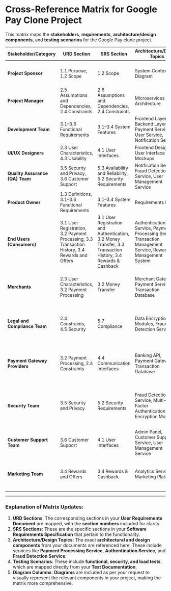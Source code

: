 # Cross-Reference Matrix for Google Pay Clone Project

This matrix maps the **stakeholders**, **requirements**, **architecture/design components**, and **testing scenarios** for the Google Pay clone project.

| **Stakeholder/Category**          | **URD Section**                                      | **SRS Section**                                           | **Architecture/Design Topics**                            | **Testing Scenarios**                                           | **Diagram**                    |
|-----------------------------------|-----------------------------------------------------|----------------------------------------------------------|------------------------------------------------------------|--------------------------------------------------------------|--------------------------------|
| **Project Sponsor**               | 1.1 Purpose, 1.2 Scope                              | 1.2 Scope                                                 | System Context Diagram                                      | -                                                            | ![System Context](./Diagrams/context.png) |
| **Project Manager**               | 2.5 Assumptions and Dependencies, 2.4 Constraints   | 2.6 Assumptions and Dependencies, 2.4 Constraints        | Microservices Architecture                                  | -                                                            | ![Container Diagram](./Diagrams/Container.png) |
| **Development Team**              | 3.1–3.6 Functional Requirements                     | 3.1–3.4 System Features                                  | Frontend Layer, Backend Layer, Payment Service, User Service, Notification Service | Integration Testing, Code Implementation                      | ![Component Diagram](./Diagrams/component1.png) |
| **UI/UX Designers**               | 2.3 User Characteristics, 4.3 Usability             | 4.1 User Interfaces                                       | Frontend Design, User Interface Mockups                     | UI/UX Testing, Accessibility Testing                          | ![Component Diagram](./Diagrams/component1.png) |
| **Quality Assurance (QA) Team**   | 3.5 Security and Privacy, 3.6 Customer Support      | 5.3 Availability and Reliability, 5.2 Security Requirements | Notification Service, Fraud Detection Service, User Management Service | Functional Testing, Security Testing, Load Testing            | ![Deployment Diagram](./Diagrams/Deployment.png) |
| **Product Owner**                 | 1.3 Definitions, 3.1–3.6 Functional Requirements    | 3.1–3.4 System Features                                  | Requirements Matrix                                          | -                                                            | -                              |
| **End Users (Consumers)**         | 3.1 User Registration, 3.2 Payment Processing, 3.3 Transaction History, 3.4 Rewards and Offers | 3.1 User Registration and Authentication, 3.2 Money Transfer, 3.3 Transaction History, 3.4 Rewards & Cashback | Authentication Service, Payment Processing Service, Transaction Management Service, Rewards Management System | User Registration, Make Payment, View Transaction History, Rewards & Cashback, Notifications | ![System Context](./Diagrams/context.png) |
| **Merchants**                     | 2.3 User Characteristics, 3.2 Payment Processing    | 3.2 Money Transfer                                        | Merchant Gateway, Payment Service, Transaction Database      | Make Payment, Transaction History, Payment Method Addition    | ![Container Diagram](./Diagrams/Container.png) |
| **Legal and Compliance Team**     | 2.4 Constraints, 4.5 Security                       | 5.7 Compliance                                            | Data Encryption Modules, Fraud Detection Service             | Compliance Testing, Security Audits, Regulatory Compliance Testing | ![Deployment Diagram](./Diagrams/Deployment.png) |
| **Payment Gateway Providers**     | 3.2 Payment Processing, 2.4 Constraints             | 4.4 Communication Interfaces                              | Banking API, Payment Gateway, Transaction Database           | Payment Method Integration, Payment Processing Testing, Bank API Integration | ![Component Diagram](./Diagrams/component2.png) |
| **Security Team**                 | 3.5 Security and Privacy                            | 5.2 Security Requirements                                 | Fraud Detection Service, Multi-Factor Authentication, Data Encryption Modules | Security Testing, Fraud Detection Testing, Penetration Testing, Compliance Testing | ![Deployment Diagram](./Diagrams/Deployment.png) |
| **Customer Support Team**         | 3.6 Customer Support                                | 4.1 User Interfaces                                       | Admin Panel, Customer Support Service, User Management Service | Contacting Customer Support, Issue Resolution, FAQ Testing    | ![Deployment Diagram](./Diagrams/Deployment.png) |
| **Marketing Team**                | 3.4 Rewards and Offers                              | 3.4 Rewards & Cashback                                    | Analytics Service, Marketing Platform                        | Rewards Redemption Testing, Marketing Campaign Testing        | ![System Context](./Diagrams/context.png) |

---

### **Explanation of Matrix Updates**:
1. **URD Sections**: The corresponding sections in your **User Requirements Document** are mapped, with the **section numbers** included for clarity.
2. **SRS Sections**: These are the specific sections in your **Software Requirements Specification** that pertain to the functionality.
3. **Architecture/Design Topics**: The exact **architectural and design components** from your documents are referenced here. These include services like **Payment Processing Service**, **Authentication Service**, and **Fraud Detection Service**.
4. **Testing Scenarios**: These include **functional, security, and load tests**, which are mapped directly from your **Test Documentation**.
5. **Diagram Columns**: **Diagrams** are included as per your request to visually represent the relevant components in your project, making the matrix more comprehensive.
